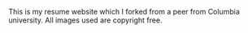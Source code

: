 This is my resume website which I forked from a peer from Columbia university. All images used are copyright free.
